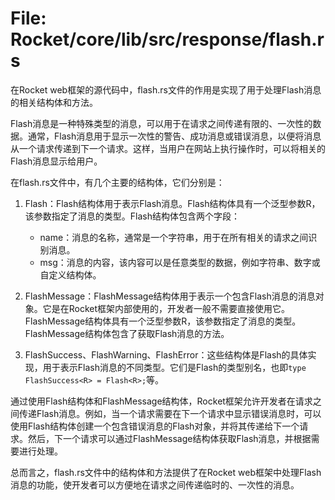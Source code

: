 # File: Rocket/core/lib/src/response/flash.rs

在Rocket web框架的源代码中，flash.rs文件的作用是实现了用于处理Flash消息的相关结构体和方法。

Flash消息是一种特殊类型的消息，可以用于在请求之间传递有限的、一次性的数据。通常，Flash消息用于显示一次性的警告、成功消息或错误消息，以便将消息从一个请求传递到下一个请求。这样，当用户在网站上执行操作时，可以将相关的Flash消息显示给用户。

在flash.rs文件中，有几个主要的结构体，它们分别是：

1. Flash：Flash结构体用于表示Flash消息。Flash结构体具有一个泛型参数R，该参数指定了消息的类型。Flash结构体包含两个字段：
   - name：消息的名称，通常是一个字符串，用于在所有相关的请求之间识别消息。
   - msg：消息的内容，该内容可以是任意类型的数据，例如字符串、数字或自定义结构体。

2. FlashMessage：FlashMessage结构体用于表示一个包含Flash消息的消息对象。它是在Rocket框架内部使用的，开发者一般不需要直接使用它。FlashMessage结构体具有一个泛型参数R，该参数指定了消息的类型。FlashMessage结构体包含了获取Flash消息的方法。

3. FlashSuccess、FlashWarning、FlashError：这些结构体是Flash的具体实现，用于表示Flash消息的不同类型。它们是Flash的类型别名，也即`type FlashSuccess<R> = Flash<R>;`等。

通过使用Flash结构体和FlashMessage结构体，Rocket框架允许开发者在请求之间传递Flash消息。例如，当一个请求需要在下一个请求中显示错误消息时，可以使用Flash结构体创建一个包含错误消息的Flash对象，并将其传递给下一个请求。然后，下一个请求可以通过FlashMessage结构体获取Flash消息，并根据需要进行处理。

总而言之，flash.rs文件中的结构体和方法提供了在Rocket web框架中处理Flash消息的功能，使开发者可以方便地在请求之间传递临时的、一次性的消息。

